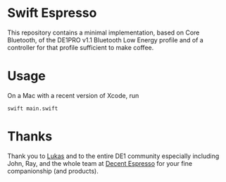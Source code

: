 # Swift Espresso

This repository contains a minimal implementation, based on Core Bluetooth, of
the DE1PRO v1.1 Bluetooth Low Energy profile and of a controller for that
profile sufficient to make coffee.

# Usage

On a Mac with a recent version of Xcode, run

```
swift main.swift
```

# Thanks

Thank you to [Lukas](http://lukasbombach.de) and to the entire DE1 community
especially including John, Ray, and the whole team at [Decent
Espresso](https://decentespresso.com) for your fine companionship (and
products).
